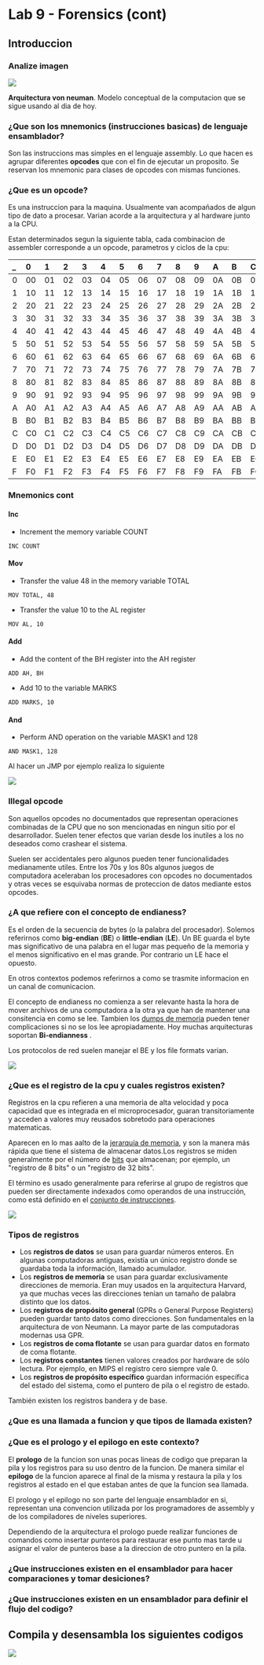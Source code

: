 # Lab 9 - Forensics \(cont\)

## Introduccion

### Analize imagen

![](../.gitbook/assets/imagen%20%28465%29.png)

**Arquitectura von neuman**. Modelo conceptual de la computacion que se sigue usando al dia de hoy.

### ¿Que son los mnemonics \(instrucciones basicas\) de lenguaje ensamblador?

Son las instruccions mas simples en el lenguaje assembly.  Lo que hacen es agrupar diferentes **opcodes** que con el fin de ejecutar un proposito. Se reservan los mnemonic para clases de opcodes con mismas funciones.

### ¿Que es un opcode?

Es una instruccion para la maquina. Usualmente van acompañados de algun tipo de dato a procesar. Varian acorde a la arquitectura y al hardware junto a la CPU. 

Estan determinados segun la siguiente tabla, cada combinacion de assembler corresponde a un opcode, parametros y ciclos de la cpu:

| \_ | 0 | 1 | 2 | 3 | 4 | 5 | 6 | 7 | 8 | 9 | A | B | C | D | E | F |
| :--- | :--- | :--- | :--- | :--- | :--- | :--- | :--- | :--- | :--- | :--- | :--- | :--- | :--- | :--- | :--- | :--- |
| 0 | 00 | 01 | 02 | 03 | 04 | 05 | 06 | 07 | 08 | 09 | 0A | 0B | 0C | 0D | 0E | 0F |
| 1 | 10 | 11 | 12 | 13 | 14 | 15 | 16 | 17 | 18 | 19 | 1A | 1B | 1C | 1D | 1E | 1F |
| 2 | 20 | 21 | 22 | 23 | 24 | 25 | 26 | 27 | 28 | 29 | 2A | 2B | 2C | 2D | 2E | 2F |
| 3 | 30 | 31 | 32 | 33 | 34 | 35 | 36 | 37 | 38 | 39 | 3A | 3B | 3C | 3D | 3E | 3F |
| 4 | 40 | 41 | 42 | 43 | 44 | 45 | 46 | 47 | 48 | 49 | 4A | 4B | 4C | 4D | 4E | 4F |
| 5 | 50 | 51 | 52 | 53 | 54 | 55 | 56 | 57 | 58 | 59 | 5A | 5B | 5C | 5D | 5E | 5F |
| 6 | 60 | 61 | 62 | 63 | 64 | 65 | 66 | 67 | 68 | 69 | 6A | 6B | 6C | 6D | 6E | 6F |
| 7 | 70 | 71 | 72 | 73 | 74 | 75 | 76 | 77 | 78 | 79 | 7A | 7B | 7C | 7D | 7E | 7F |
| 8 | 80 | 81 | 82 | 83 | 84 | 85 | 86 | 87 | 88 | 89 | 8A | 8B | 8C | 8D | 8E | 8F |
| 9 | 90 | 91 | 92 | 93 | 94 | 95 | 96 | 97 | 98 | 99 | 9A | 9B | 9C | 9D | 9E | 9F |
| A | A0 | A1 | A2 | A3 | A4 | A5 | A6 | A7 | A8 | A9 | AA | AB | AC | AD | AE | AF |
| B | B0 | B1 | B2 | B3 | B4 | B5 | B6 | B7 | B8 | B9 | BA | BB | BC | BD | BE | BF |
| C | C0 | C1 | C2 | C3 | C4 | C5 | C6 | C7 | C8 | C9 | CA | CB | CC | CD | CE | CF |
| D | D0 | D1 | D2 | D3 | D4 | D5 | D6 | D7 | D8 | D9 | DA | DB | DC | DD | DE | DF |
| E | E0 | E1 | E2 | E3 | E4 | E5 | E6 | E7 | E8 | E9 | EA | EB | EC | ED | EE | EF |
| F | F0 | F1 | F2 | F3 | F4 | F5 | F6 | F7 | F8 | F9 | FA | FB | FC | FD | FE | FF |

### Mnemonics cont

#### Inc <a id="inc"></a>

*  Increment the memory variable COUNT

```text
INC COUNT
```

#### Mov <a id="mov"></a>

*  Transfer the value 48 in the memory variable TOTAL

```text
MOV TOTAL, 48
```

*  Transfer the value 10 to the AL register

```text
MOV AL, 10
```

#### Add <a id="add"></a>

*  Add the content of the BH register into the AH register

```text
ADD AH, BH
```

*  Add 10 to the variable MARKS

```text
ADD MARKS, 10
```

#### And <a id="and"></a>

*  Perform AND operation on the variable MASK1 and 128

```text
AND MASK1, 128
```

Al hacer un JMP por ejemplo realiza lo siguiente

![](../.gitbook/assets/imagen%20%28473%29.png)

### Illegal opcode

Son aquellos opcodes no documentados que representan operaciones combinadas de la CPU que no son mencionadas en ningun sitio por el desarrollador. Suelen tener efectos que varian desde los inutiles a los no deseados como crashear el sistema.

Suelen ser accidentales pero algunos pueden tener funcionalidades medianamente utiles. Entre los 70s y los 80s algunos juegos de computadora aceleraban los procesadores con opcodes no documentados y otras veces se esquivaba normas de proteccion de datos mediante estos opcodes.

### ¿A que refiere con el concepto de endianess?

Es el orden de la secuencia de bytes \(o la palabra del procesador\). Solemos referirnos como **big-endian** \(**BE**\) o **little-endian** \(**LE**\). Un BE guarda el byte mas significativo de una palabra en el lugar mas pequeño de la memoria y el menos significativo en el mas grande. Por contrario un LE hace el opuesto.

En otros contextos podemos referirnos a como se trasmite informacion en un canal de comunicacion.

El concepto de endianess no comienza a ser relevante hasta la hora de mover archivos de una computadora a la otra ya que han de mantener una consitencia en como se lee. Tambien los [dumps de memoria](https://en.wikipedia.org/wiki/Core_dump) pueden tener complicaciones si no se los lee apropiadamente. Hoy muchas arquitecturas soportan **Bi-endianness** .

Los protocolos de red suelen manejar el BE y los file formats varian.

![](../.gitbook/assets/imagen%20%28472%29.png)

### ¿Que es el registro de la cpu y cuales registros existen?

Registros en la cpu refieren a una memoria de alta velocidad y poca capacidad que es integrada en el microprocesador, guaran transitoriamente y acceden a valores muy reusados sobretodo para operaciones matematicas.

Aparecen en lo mas aalto de la [jerarquía de memoria](https://es.wikipedia.org/wiki/Jerarqu%C3%ADa_de_memoria), y son la manera más rápida que tiene el sistema de almacenar datos.Los registros se miden generalmente por el número de [bits](https://es.wikipedia.org/wiki/Bit) que almacenan; por ejemplo, un "registro de 8 bits" o un "registro de 32 bits". 

El término es usado generalmente para referirse al grupo de registros que pueden ser directamente indexados como operandos de una instrucción, como está definido en el [conjunto de instrucciones](https://es.wikipedia.org/wiki/Complex_instruction_set_computing). 

![](../.gitbook/assets/imagen%20%28475%29.png)

### Tipos de registros

* Los **registros de datos** se usan para guardar números enteros. En algunas computadoras antiguas, existía un único registro donde se guardaba toda la información, llamado acumulador.
* Los **registros de memoria** se usan para guardar exclusivamente direcciones de memoria. Eran muy usados en la arquitectura Harvard, ya que muchas veces las direcciones tenían un tamaño de palabra distinto que los datos.
* Los **registros de propósito general** \(GPRs o General Purpose Registers\) pueden guardar tanto datos como direcciones. Son fundamentales en la arquitectura de von Neumann. La mayor parte de las computadoras modernas usa GPR.
* Los **registros de coma flotante** se usan para guardar datos en formato de coma flotante.
* Los **registros constantes** tienen valores creados por hardware de sólo lectura. Por ejemplo, en MIPS el registro cero siempre vale 0.
* Los **registros de propósito específico** guardan información específica del estado del sistema, como el puntero de pila o el registro de estado.

También existen los registros bandera y de base.

### ¿Que es una llamada a funcion y que tipos de llamada existen?



### ¿Que es el prologo y el epilogo en este contexto?

El **prologo** de la funcion son unas pocas lineas de codigo que preparan la pila y los registros para su uso dentro de la funcion. De manera similar el **epilogo** de la funcion aparece al final de la misma y restaura la pila y los registros al estado en el que estaban antes de que la funcion sea llamada.

El prologo y el epilogo no son parte del lenguaje ensamblador en si, representan una convencion utilizada por los programadores de assembly y de los compiladores de niveles superiores.

Dependiendo de la arquitectura el prologo puede realizar funciones de comandos como insertar punteros para restaurar ese punto mas tarde u asignar el valor de punteros base a la direccion de otro puntero en la pila.

### ¿Que instrucciones existen en el ensamblador para hacer comparaciones y tomar desiciones?

### ¿Que instrucciones existen en un ensamblador para definir el flujo del codigo?

## Compila y desensambla los siguientes codigos

![](../.gitbook/assets/imagen%20%28463%29.png)



